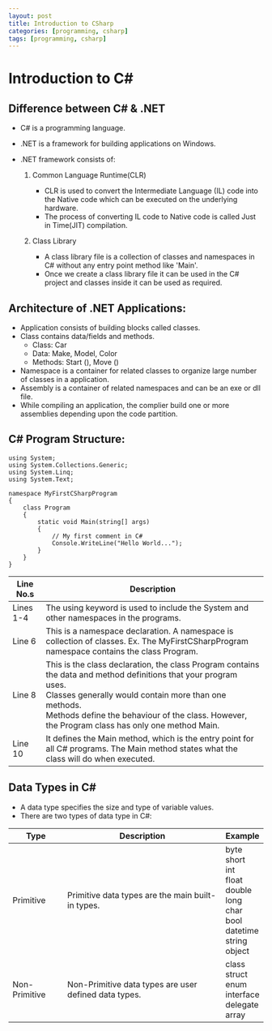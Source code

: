 ```yaml
---
layout: post
title: Introduction to CSharp
categories: [programming, csharp]
tags: [programming, csharp]
---
```


# Introduction to C#


## Difference between C# & .NET
- C# is a programming language.
- .NET is a framework for building applications on Windows.
- .NET framework consists of:

	1. Common Language Runtime(CLR)
		- CLR is used to convert the Intermediate Language (IL) code into the Native code which can be executed on the underlying hardware.
		- The process of converting IL code to Native code is called Just in Time(JIT) compilation.
	
	2. Class Library
		- A class library file is a collection of classes and namespaces in C# without any entry point method like 'Main'. 
		- Once we create a class library file it can be used in the C# project and classes inside it can be used as required.

## Architecture of .NET Applications:
- Application consists of building blocks called classes.
- Class contains data/fields and methods.
	* Class: Car
	* Data:  Make, Model, Color
	* Methods: Start (), Move ()
- Namespace is a container for related classes to organize large number of classes in a application.
- Assembly is a container of related namespaces and can be an exe or dll file.
- While compiling an application, the complier build one or more assemblies depending upon the code partition.



## C# Program Structure:
```
using System;
using System.Collections.Generic;
using System.Linq;
using System.Text;

namespace MyFirstCSharpProgram
{
	class Program
	{
		static void Main(string[] args)
		{
			// My first comment in C#
			Console.WriteLine("Hello World...");
		}
	}
}
```

| Line No.s | Description | 
| --------- | ----------- |
| Lines 1-4 | The using keyword is used to include the System and other namespaces in the programs. | 
| Line 6    | This is a namespace declaration. A namespace is collection of classes. Ex. The MyFirstCSharpProgram namespace contains the class Program. | 
| Line 8    | This is the class declaration, the class Program contains the data and method definitions that your program uses. <br> Classes generally would contain more than one methods. <br> Methods define the behaviour of the class. However, the Program class has only one method Main. | 
| Line 10   | It defines the Main method, which is the entry point for all C# programs. The Main method states what the class will do when executed. | 


## Data Types in C#
- A data type specifies the size and type of variable values.
- There are two types of data type in C#: 

| Type | Description | Example |
| ---- | ----------- | ------- |
| Primitive | Primitive data types are the main built-in types. | byte <br> short <br> int <br> float <br> double <br> long <br> char <br> bool <br> datetime <br> string <br> object |
| Non-Primitive | Non-Primitive data types are user defined data types. | class <br> struct <br> enum <br> interface <br> delegate <br> array |